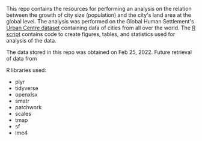 This repo contains the resources for performing an analysis on the relation between the growth of city size (population) and the city's land area at the global level. The analysis was performed on the Global Human Settlement's [Urban Centre dataset](https://ghsl.jrc.ec.europa.eu/ghs_stat_ucdb2015mt_r2019a.php) containing data of cities from all over the world. The [R script](https://github.com/TamDBe/city_scaling/blob/main/script/density_scaling.R) contains code to create figures, tables, and statistics used for analysis of the data.

The data stored in this repo was obtained on Feb 25, 2022. Future retrieval of data from 

R libraries used: 
- plyr
- tidyverse
- openxlsx
- smatr
- patchwork
- scales
- tmap
- sf
- lme4
